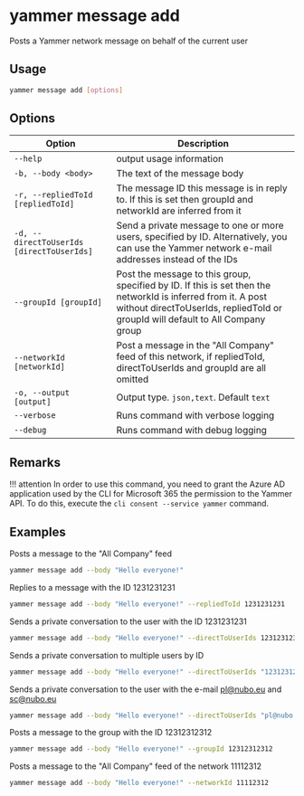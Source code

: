 # yammer message add

Posts a Yammer network message on behalf of the current user

## Usage

```sh
yammer message add [options]
```

## Options

Option|Description
------|-----------
`--help`|output usage information
`-b, --body <body>`|The text of the message body
`-r, --repliedToId [repliedToId]`|The message ID this message is in reply to. If this is set then groupId and networkId are inferred from it
`-d, --directToUserIds [directToUserIds]`|Send a private message to one or more users, specified by ID. Alternatively, you can use the Yammer network e-mail addresses instead of the IDs
`--groupId [groupId]`|Post the message to this group, specified by ID. If this is set then the networkId is inferred from it. A post without directToUserIds, repliedToId or groupId will default to All Company group
`--networkId [networkId]`|Post a message in the "All Company" feed of this network, if repliedToId, directToUserIds and groupId are all omitted
`-o, --output [output]`|Output type. `json,text`. Default `text`
`--verbose`|Runs command with verbose logging
`--debug`|Runs command with debug logging

## Remarks

!!! attention
    In order to use this command, you need to grant the Azure AD application used by the CLI for Microsoft 365 the permission to the Yammer API. To do this, execute the `cli consent --service yammer` command.

## Examples

Posts a message to the "All Company" feed

```sh
yammer message add --body "Hello everyone!"
```

Replies to a message with the ID 1231231231

```sh
yammer message add --body "Hello everyone!" --repliedToId 1231231231
```

Sends a private conversation to the user with the ID 1231231231

```sh
yammer message add --body "Hello everyone!" --directToUserIds 1231231231
```

Sends a private conversation to multiple users by ID

```sh
yammer message add --body "Hello everyone!" --directToUserIds "1231231231,1121312"
```

Sends a private conversation to the user with the e-mail pl@nubo.eu and sc@nubo.eu

```sh
yammer message add --body "Hello everyone!" --directToUserIds "pl@nubo.eu,sc@nubo.eu"
```

Posts a message to the group with the ID 12312312312

```sh
yammer message add --body "Hello everyone!" --groupId 12312312312
```

Posts a message to the "All Company" feed of the network 11112312

```sh
yammer message add --body "Hello everyone!" --networkId 11112312
```

